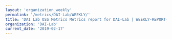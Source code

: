 ```yaml
---
layout: 'organization_weekly'
permalink: '/metrics/DAI-Lab/WEEKLY/'
title: 'DAI Lab OSS Metrics Metrics report for DAI-Lab | WEEKLY-REPORT-2019-02-17'
organization: 'DAI-Lab'
current_date: '2019-02-17'
---
```

